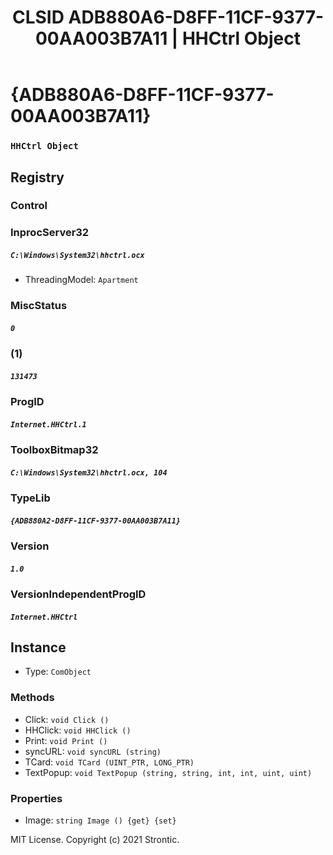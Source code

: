 ﻿---
title: "CLSID ADB880A6-D8FF-11CF-9377-00AA003B7A11 | HHCtrl Object"
excerpt: What is COM-Object CLSID ADB880A6-D8FF-11CF-9377-00AA003B7A11?
---

# {ADB880A6-D8FF-11CF-9377-00AA003B7A11}

### `HHCtrl Object`

## Registry


### Control


### InprocServer32

##### `C:\Windows\System32\hhctrl.ocx`
* ThreadingModel: `Apartment`

### MiscStatus

##### `0`

### (1)

##### `131473`

### ProgID

##### `Internet.HHCtrl.1`

### ToolboxBitmap32

##### `C:\Windows\System32\hhctrl.ocx, 104`

### TypeLib

##### `{ADB880A2-D8FF-11CF-9377-00AA003B7A11}`

### Version

##### `1.0`

### VersionIndependentProgID

##### `Internet.HHCtrl`

## Instance

* Type: `ComObject`

### Methods

* Click: `void Click ()`
* HHClick: `void HHClick ()`
* Print: `void Print ()`
* syncURL: `void syncURL (string)`
* TCard: `void TCard (UINT_PTR, LONG_PTR)`
* TextPopup: `void TextPopup (string, string, int, int, uint, uint)`

### Properties

* Image: `string Image () {get} {set} `

MIT License. Copyright (c) 2021 Strontic.



